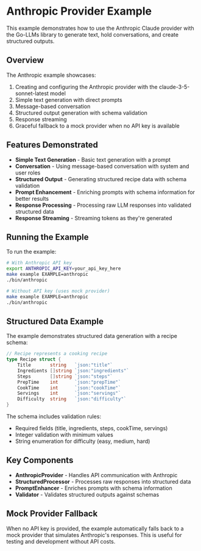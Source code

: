 # Anthropic Provider Example

This example demonstrates how to use the Anthropic Claude provider with the Go-LLMs library to generate text, hold conversations, and create structured outputs.

## Overview

The Anthropic example showcases:

1. Creating and configuring the Anthropic provider with the claude-3-5-sonnet-latest model
2. Simple text generation with direct prompts
3. Message-based conversation
4. Structured output generation with schema validation
5. Response streaming
6. Graceful fallback to a mock provider when no API key is available

## Features Demonstrated

- **Simple Text Generation** - Basic text generation with a prompt
- **Conversation** - Using message-based conversation with system and user roles
- **Structured Output** - Generating structured recipe data with schema validation
- **Prompt Enhancement** - Enriching prompts with schema information for better results
- **Response Processing** - Processing raw LLM responses into validated structured data
- **Response Streaming** - Streaming tokens as they're generated

## Running the Example

To run the example:

```bash
# With Anthropic API key
export ANTHROPIC_API_KEY=your_api_key_here
make example EXAMPLE=anthropic
./bin/anthropic

# Without API key (uses mock provider)
make example EXAMPLE=anthropic
./bin/anthropic
```

## Structured Data Example

The example demonstrates structured data generation with a recipe schema:

```go
// Recipe represents a cooking recipe
type Recipe struct {
    Title       string   `json:"title"`
    Ingredients []string `json:"ingredients"`
    Steps       []string `json:"steps"`
    PrepTime    int      `json:"prepTime"`
    CookTime    int      `json:"cookTime"`
    Servings    int      `json:"servings"`
    Difficulty  string   `json:"difficulty"`
}
```

The schema includes validation rules:
- Required fields (title, ingredients, steps, cookTime, servings)
- Integer validation with minimum values
- String enumeration for difficulty (easy, medium, hard)

## Key Components

- **AnthropicProvider** - Handles API communication with Anthropic
- **StructuredProcessor** - Processes raw responses into structured data
- **PromptEnhancer** - Enriches prompts with schema information
- **Validator** - Validates structured outputs against schemas

## Mock Provider Fallback

When no API key is provided, the example automatically falls back to a mock provider that simulates Anthropic's responses. This is useful for testing and development without API costs.